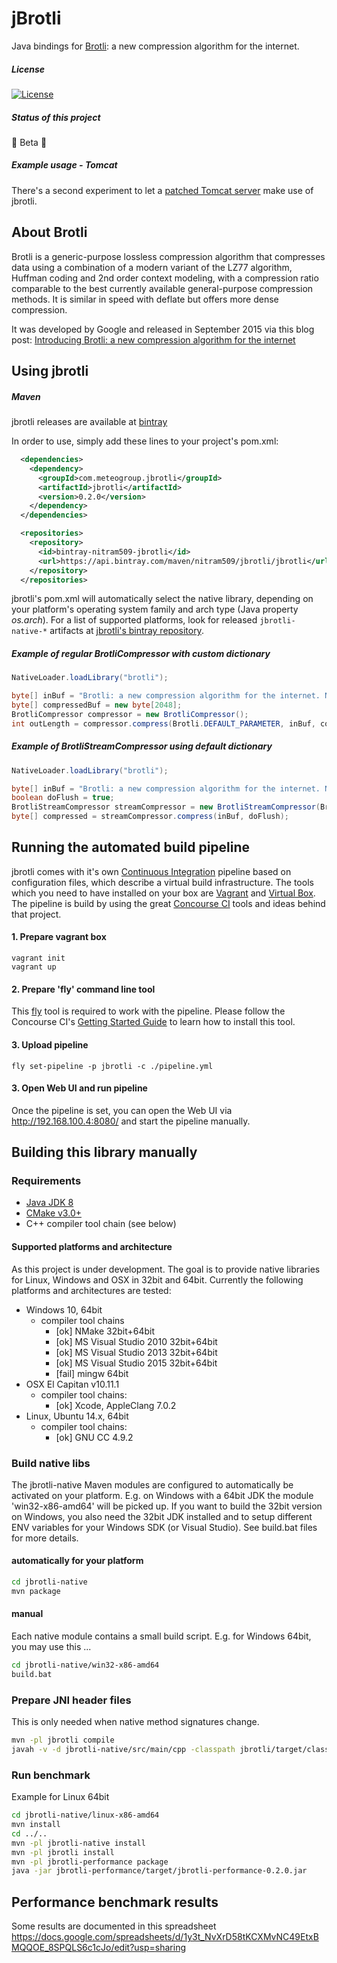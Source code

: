 
jBrotli
=========================================

Java bindings for [Brotli](https://github.com/google/brotli.git): a new compression algorithm for the internet.

##### License

[![License](https://img.shields.io/:license-Apache%202.0-blue.svg)](http://www.apache.org/licenses/LICENSE-2.0)

##### Status of this project

🚨 Beta 🚀

##### Example usage - Tomcat

There's a second experiment to let a [patched Tomcat server](https://github.com/nitram509/tomcat80) make use of jbrotli.


## About Brotli

Brotli is a generic-purpose lossless compression algorithm that compresses data using a combination of a modern variant of the LZ77 algorithm,
Huffman coding and 2nd order context modeling, with a compression ratio comparable to the best currently available general-purpose compression methods.
It is similar in speed with deflate but offers more dense compression.

It was developed by Google and released in September 2015 via this blog post:
[Introducing Brotli: a new compression algorithm for the internet](http://google-opensource.blogspot.de/2015/09/introducing-brotli-new-compression.html)


## Using jbrotli

##### Maven
jbrotli releases are available at [bintray](https://bintray.com/nitram509/jbrotli/jbrotli/)

In order to use, simply add these lines to your project's pom.xml:

```xml
  <dependencies>
    <dependency>
      <groupId>com.meteogroup.jbrotli</groupId>
      <artifactId>jbrotli</artifactId>
      <version>0.2.0</version>
    </dependency>
  </dependencies>

  <repositories>
    <repository>
      <id>bintray-nitram509-jbrotli</id>
      <url>https://api.bintray.com/maven/nitram509/jbrotli/jbrotli</url>
    </repository>
  </repositories>
```

jbrotli's pom.xml will automatically select the native library,
depending on your platform's operating system family and arch type (Java property *os.arch*).
For a list of supported platforms, look for released ```jbrotli-native-*``` artifacts at 
[jbrotli's bintray repository](https://bintray.com/nitram509/jbrotli/jbrotli#files/com/meteogroup/jbrotli).

##### Example of regular BrotliCompressor with custom dictionary

```java
NativeLoader.loadLibrary("brotli");

byte[] inBuf = "Brotli: a new compression algorithm for the internet. Now available for Java!".getBytes();
byte[] compressedBuf = new byte[2048];
BrotliCompressor compressor = new BrotliCompressor();
int outLength = compressor.compress(Brotli.DEFAULT_PARAMETER, inBuf, compressedBuf);
```

##### Example of BrotliStreamCompressor using default dictionary
 
```java
NativeLoader.loadLibrary("brotli");

byte[] inBuf = "Brotli: a new compression algorithm for the internet. Now available for Java!".getBytes();
boolean doFlush = true;
BrotliStreamCompressor streamCompressor = new BrotliStreamCompressor(Brotli.DEFAULT_PARAMETER);
byte[] compressed = streamCompressor.compress(inBuf, doFlush);
```


## Running the automated build pipeline

jbrotli comes with it's own [Continuous Integration](https://www.thoughtworks.com/continuous-integration) pipeline
based on configuration files, which describe a virtual build infrastructure.
The tools which you need to have installed on your box are [Vagrant](https://www.vagrantup.com/)
and [Virtual Box](https://www.virtualbox.org/).
The pipeline is build by using the great [Concourse CI](http://concourse.ci/) tools and ideas behind that project.

#### 1. Prepare vagrant box
```
vagrant init
vagrant up
```

#### 2. Prepare 'fly' command line tool
This [fly](http://concourse.ci/fly-cli.html) tool is required to work with the pipeline.
Please follow the Concourse CI's [Getting Started Guide](http://concourse.ci/getting-started.html)
to learn how to install this tool.

#### 3. Upload pipeline
```
fly set-pipeline -p jbrotli -c ./pipeline.yml
```

#### 3. Open Web UI and run pipeline
Once the pipeline is set, you can open the Web UI via http://192.168.100.4:8080/
and start the pipeline manually.

## Building this library manually

### Requirements

* [Java JDK 8](http://www.oracle.com/technetwork/java/javase/downloads/index.html)
* [CMake v3.0+](https://cmake.org/)
* C++ compiler tool chain (see below)


#### Supported platforms and architecture

As this project is under development.
The goal is to provide native libraries for Linux, Windows and OSX in 32bit and 64bit. 
Currently the following platforms and architectures are tested:

* Windows 10, 64bit
   * compiler tool chains
      * [ok] NMake 32bit+64bit
      * [ok] MS Visual Studio 2010 32bit+64bit
      * [ok] MS Visual Studio 2013 32bit+64bit
      * [ok] MS Visual Studio 2015 32bit+64bit
      * [fail] mingw 64bit
* OSX El Capitan v10.11.1
   * compiler tool chains:
      * [ok] Xcode, AppleClang 7.0.2
* Linux, Ubuntu 14.x, 64bit
   * compiler tool chains:
      * [ok] GNU CC 4.9.2


### Build native libs

The jbrotli-native Maven modules are configured to automatically be activated on your platform.
E.g. on Windows with a 64bit JDK the module 'win32-x86-amd64' will be picked up.
If you want to build the 32bit version on Windows, you also need the 32bit JDK installed
and to setup different ENV variables for your Windows SDK (or Visual Studio).
See build.bat files for more details.


#### automatically for your platform

```bash
cd jbrotli-native
mvn package
```


#### manual

Each native module contains a small build script.
E.g. for Windows 64bit, you may use this ...

```bash
cd jbrotli-native/win32-x86-amd64
build.bat
```


### Prepare JNI header files

This is only needed when native method signatures change.

```bash
mvn -pl jbrotli compile
javah -v -d jbrotli-native/src/main/cpp -classpath jbrotli/target/classes com.meteogroup.jbrotli.BrotliCompressor com.meteogroup.jbrotli.BrotliDeCompressor com.meteogroup.jbrotli.BrotliStreamCompressor com.meteogroup.jbrotli.BrotliStreamDeCompressor com.meteogroup.jbrotli.BrotliError
```

### Run benchmark

Example for Linux 64bit
```bash
cd jbrotli-native/linux-x86-amd64
mvn install
cd ../..
mvn -pl jbrotli-native install
mvn -pl jbrotli install
mvn -pl jbrotli-performance package
java -jar jbrotli-performance/target/jbrotli-performance-0.2.0.jar
```

## Performance benchmark results

Some results are documented in this spreadsheet
https://docs.google.com/spreadsheets/d/1y3t_NvXrD58tKCXMvNC49EtxBMQQOE_8SPQLS6c1cJo/edit?usp=sharing
